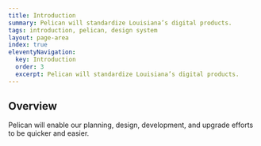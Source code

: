 ```yaml
---
title: Introduction
summary: Pelican will standardize Louisiana’s digital products.
tags: introduction, pelican, design system
layout: page-area
index: true
eleventyNavigation:
  key: Introduction
  order: 3
  excerpt: Pelican will standardize Louisiana’s digital products.
---
```


## Overview

Pelican will enable our planning, design, development, and upgrade efforts to be quicker and easier.
